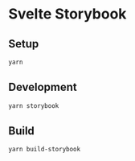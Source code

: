 # Svelte Storybook

## Setup

```sh
yarn
```
## Development

```sh
yarn storybook
```

## Build

```sh
yarn build-storybook
```
